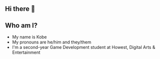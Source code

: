## Hi there 👋

## Who am I?
- My name is Kobe
- My pronouns are he/him and they/them
- I'm a second-year Game Development student at Howest, Digital Arts & Entertainment

<!--
**Kobazaaa/Kobazaaa** is a ✨ _special_ ✨ repository because its `README.md` (this file) appears on your GitHub profile.

Here are some ideas to get you started:

- 🔭 I’m currently working on ...
- 🌱 I’m currently learning ...
- 👯 I’m looking to collaborate on ...
- 🤔 I’m looking for help with ...
- 💬 Ask me about ...
- 📫 How to reach me: ...
- 😄 Pronouns: ...
- ⚡ Fun fact: ...
-->
